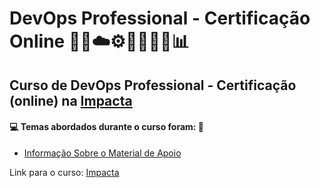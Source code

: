 # DevOps Professional - Certificação Online 🤖🎲☁️⚙️🤯👨🏻‍💻📊
## Curso de DevOps Professional - Certificação (online) na [Impacta]()
#### 💻 Temas abordados durante o curso foram: 🚀
- [Informação Sobre o Material de Apoio](https://github.com/romulovieira777/Devops_Professional_Certificacao_Online/tree/main/Informacao_Sobre_o_Material_de_Apoio)

Link para o curso: [Impacta]()